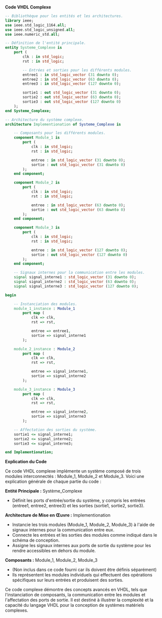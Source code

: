 **Code VHDL Complexe**

```vhdl
-- Bibliothèque pour les entités et les architectures.
library ieee;
use ieee.std_logic_1164.all;
use ieee.std_logic_unsigned.all;
use ieee.numeric_std.all;

-- Définition de l'entité principale.
entity Systeme_Complexe is
    port (
        clk : in std_logic;
        rst : in std_logic;

        -- Entrées et sorties pour les différents modules.
        entree1 : in std_logic_vector (31 downto 0);
        entree2 : in std_logic_vector (63 downto 0);
        entree3 : in std_logic_vector (127 downto 0);

        sortie1 : out std_logic_vector (31 downto 0);
        sortie2 : out std_logic_vector (63 downto 0);
        sortie3 : out std_logic_vector (127 downto 0)
    );
end Systeme_Complexe;

-- Architecture du système complexe.
architecture Implementionation of Systeme_Complexe is

    -- Composants pour les différents modules.
    component Module_1 is
        port (
            clk : in std_logic;
            rst : in std_logic;

            entree : in std_logic_vector (31 downto 0);
            sortie : out std_logic_vector (31 downto 0)
        );
    end component;

    component Module_2 is
        port (
            clk : in std_logic;
            rst : in std_logic;

            entree : in std_logic_vector (63 downto 0);
            sortie : out std_logic_vector (63 downto 0)
        );
    end component;

    component Module_3 is
        port (
            clk : in std_logic;
            rst : in std_logic;

            entree : in std_logic_vector (127 downto 0);
            sortie : out std_logic_vector (127 downto 0)
        );
    end component;

    -- Signaux internes pour la communication entre les modules.
    signal signal_interne1 : std_logic_vector (31 downto 0);
    signal signal_interne2 : std_logic_vector (63 downto 0);
    signal signal_interne3 : std_logic_vector (127 downto 0);

begin

    -- Instanciation des modules.
    module_1_instance : Module_1
        port map (
            clk => clk,
            rst => rst,

            entree => entree1,
            sortie => signal_interne1
        );

    module_2_instance : Module_2
        port map (
            clk => clk,
            rst => rst,

            entree => signal_interne1,
            sortie => signal_interne2
        );

    module_3_instance : Module_3
        port map (
            clk => clk,
            rst => rst,

            entree => signal_interne2,
            sortie => signal_interne3
        );

    -- Affectation des sorties du système.
    sortie1 <= signal_interne1;
    sortie2 <= signal_interne2;
    sortie3 <= signal_interne3;

end Implementionation;
```

**Explication du Code**

Ce code VHDL complexe implémente un système composé de trois modules interconnectés : Module_1, Module_2 et Module_3. Voici une explication générale de chaque partie du code :

**Entité Principale :** Système_Complexe

* Définit les ports d'entrée/sortie du système, y compris les entrées (entree1, entree2, entree3) et les sorties (sortie1, sortie2, sortie3).

**Architecture de Mise en Œuvre :** Implementionation

* Instancie les trois modules (Module_1, Module_2, Module_3) à l'aide de signaux internes pour la communication entre eux.
* Connecte les entrées et les sorties des modules comme indiqué dans le schéma de conception.
* Assigne les signaux internes aux ports de sortie du système pour les rendre accessibles en dehors du module.

**Composants :** Module_1, Module_2, Module_3

* (Non inclus dans ce code fourni car ils doivent être définis séparément)
* Ils représentent les modules individuels qui effectuent des opérations spécifiques sur leurs entrées et produisent des sorties.

Ce code complexe démontre des concepts avancés en VHDL, tels que l'instanciation de composants, la communication entre les modules et l'affectation des ports de sortie. Il est destiné à illustrer la complexité et la capacité du langage VHDL pour la conception de systèmes matériels complexes.